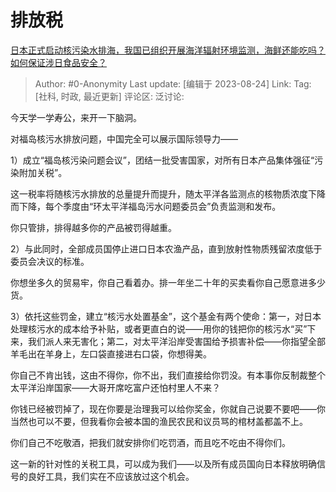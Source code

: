 # 排放税
[日本正式启动核污染水排海，我国已组织开展海洋辐射环境监测，海鲜还能吃吗？如何保证涉日食品安全？](https://www.zhihu.com/question/618895483/answer/3180343547)

> Author: #0-Anonymity
> Last update: [编辑于 2023-08-24]
> Link:
> Tag: [社科, 时政, 最近更新]
> 评论区:
> 泛讨论:

今天学一学寿公，来开一下脑洞。

对福岛核污水排放问题，中国完全可以展示国际领导力——

1）成立“福岛核污染问题会议”，团结一批受害国家，对所有日本产品集体强征“污染附加关税”。

这一税率将随核污水排放的总量提升而提升，随太平洋各监测点的核物质浓度下降而下降，每个季度由“环太平洋福岛污水问题委员会”负责监测和发布。

你只管排，排得越多你的产品被罚得越重。

2）与此同时，全部成员国停止进口日本农渔产品，直到放射性物质残留浓度低于委员会决议的标准。

你想坐多久的贸易牢，你自己看着办。排一年坐二十年的买卖看你自己愿意进多少货。

3）依托这些罚金，建立“核污水处置基金”，这个基金有两个使命：第一，对日本处理核污水的成本给予补贴，或者更直白的说——用你的钱把你的核污水“买”下来，我们派人来无害化；第二，对太平洋沿岸受害国给予损害补偿——你指望全部羊毛出在羊身上，左口袋直接进右口袋，你想得美。

你自己不肯出钱，这由不得你，你不出，我们直接给你罚没。有本事你反制裁整个太平洋沿岸国家——大哥开席吃富户还怕村里人不来？

你钱已经被罚掉了，现在你要是治理我可以给你奖金，你就自己说要不要吧——你当然也可以不要，但我看你会被本国的渔民农民和议员骂的棺材盖都盖不上。

你们自己不吃敬酒，把我们就安排你们吃罚酒，而且吃不吃由不得你们。

这一新的针对性的关税工具，可以成为我们——以及所有成员国向日本释放明确信号的良好工具，我们实在不应该放过这个机会。